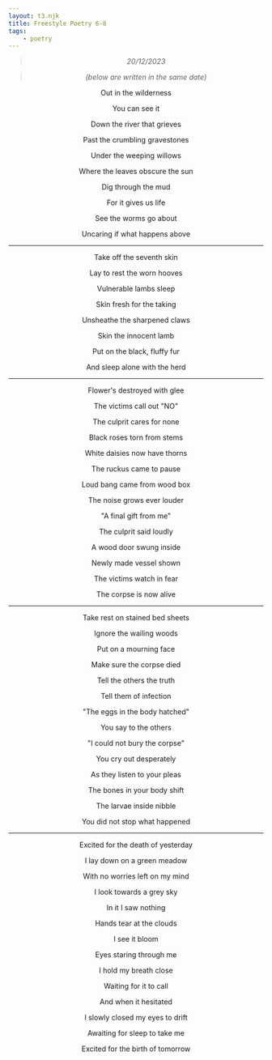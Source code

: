 ```yaml
---
layout: t3.njk
title: Freestyle Poetry 6-8
tags:
    - poetry
---
```

<style>
   p{
    text-align: center;
   }
</style>

> *20/12/2023*

> *(below are written in the same date)*

Out in the wilderness

You can see it

Down the river that grieves

Past the crumbling gravestones

Under the weeping willows

Where the leaves obscure the sun

Dig through the mud

For it gives us life

See the worms go about

Uncaring if what happens above

---

Take off the seventh skin

Lay to rest the worn hooves

Vulnerable lambs sleep

Skin fresh for the taking

Unsheathe the sharpened claws

Skin the innocent lamb

Put on the black, fluffy fur

And sleep alone with the herd

---

Flower's destroyed with glee

The victims call out "NO"

The culprit cares for none

Black roses torn from stems

White daisies now have thorns

The ruckus came to pause

Loud bang came from wood box

The noise grows ever louder

"A final gift from me"

The culprit said loudly

A wood door swung inside

Newly made vessel shown

The victims watch in fear

The corpse is now alive

---

Take rest on stained bed sheets

Ignore the wailing woods

Put on a mourning face

Make sure the corpse died

Tell the others the truth

Tell them of infection

"The eggs in the body hatched"

You say to the others

"I could not bury the corpse"

You cry out desperately

As they listen to your pleas

The bones in your body shift

The larvae inside nibble

You did not stop what happened

---

Excited for the death of yesterday

I lay down on a green meadow

With no worries left on my mind

I look towards a grey sky

In it I saw nothing

Hands tear at the clouds

I see it bloom

Eyes staring through me

I hold my breath close

Waiting for it to call

And when it hesitated

I slowly closed my eyes to drift

Awaiting for sleep to take me

Excited for the birth of tomorrow